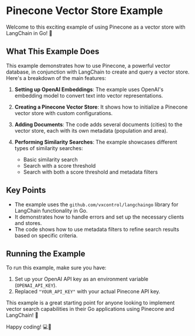 # Pinecone Vector Store Example

Welcome to this exciting example of using Pinecone as a vector store with LangChain in Go! 🚀

## What This Example Does

This example demonstrates how to use Pinecone, a powerful vector database, in conjunction with LangChain to create and query a vector store. Here's a breakdown of the main features:

1. **Setting up OpenAI Embeddings**: The example uses OpenAI's embedding model to convert text into vector representations.

2. **Creating a Pinecone Vector Store**: It shows how to initialize a Pinecone vector store with custom configurations.

3. **Adding Documents**: The code adds several documents (cities) to the vector store, each with its own metadata (population and area).

4. **Performing Similarity Searches**: The example showcases different types of similarity searches:
   - Basic similarity search
   - Search with a score threshold
   - Search with both a score threshold and metadata filters

## Key Points

- The example uses the `github.com/vxcontrol/langchaingo` library for LangChain functionality in Go.
- It demonstrates how to handle errors and set up the necessary clients and stores.
- The code shows how to use metadata filters to refine search results based on specific criteria.

## Running the Example

To run this example, make sure you have:

1. Set up your OpenAI API key as an environment variable (`OPENAI_API_KEY`).
2. Replaced `"YOUR_API_KEY"` with your actual Pinecone API key.

This example is a great starting point for anyone looking to implement vector search capabilities in their Go applications using Pinecone and LangChain! 🎉

Happy coding! 💻🌟

